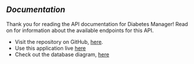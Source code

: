 
## _Documentation_

Thank you for reading the API documentation for Diabetes Manager! Read on for information about the available endpoints for this API. 

- Visit the repository on GitHub, [here](https://github.com/diabetes-manager).
- Use this application live [here](http://landing.glucosiq.net/)
- Check out the database diagram, [here](https://dbdiagram.io/d/5cb4ae33f7c5bb70c72fa34f)

